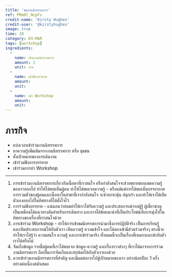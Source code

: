 ```yaml
---
title: 'ชมงานนิทรรศการ'
ref: PRm0l_NcpFs
credit-name: 'Kirsty Hughes'
credit-user: '@kirstyhughes'
image: true
time: 10
category: 03:MAR
tags: [workshop]
ingredients:
  -
    name: เดินงานนิทรรศการ
    amount: 1
    unit: งาน
  -
    name: เข้าฟังบรรยาย
    amount:
    unit:
  -
    name: เข้า Workshop
    amount:
    unit:
---
```


# ภารกิจ
 - แบ่งเวลาเข้าร่วมงานนิทรรศการ
 - หาความรู้เพิ่มเติมจากงานนิทรรศการ หรือ ชุมชน
 - ตั้งเป้าหมายของการเดินงาน
 - เข้าร่วมฟังการบรรยาย
 - เข้าร่วมการทำ Workshop

---
1. การเข้าร่วมงานนิทรรศการเกี่ยวกับเนื้อหาที่เราสนใจ หรือกำลังสนใจจะช่วยขยายขอบเขตความรู้ของเราออกไป ทำให้ได้พบเห็นผู้คน ทำให้ได้พบเจอความรู้ - หรือแม้แต่การได้พบเห็นบรรยากาศการรวมตัวของผู้คนและเนื้อหาในสาขาที่เรากำลังสนใจ จะช่วยกระตุ้น ปลุกเร้า และทำให้เราได้เปิดตัวเองออกไปในทิศทางที่ได้ตั้งใจไว้
2. การร่วมฟังบรรยาย - แน่นอนว่าย่อมทำให้เราได้รับความรู้ และประสบการณ์จากผู้รู้ ผู้เชี่ยวชาญ เป็นเหมือนได้แนวทางลัดสำหรับการเดินทาง และอาจได้ข้อแนะนำที่เป็นประโยชน์กับการมุ่งไปในทิศทางของเรื่องที่เราสนใจด้วย
3. การเข้าร่วม Workshop - ทำให้การเข้าชมนิทรรศการนำมาซึ่งการปฏิบัติจริง เป็นการเรียนรู้ และเปิดประสบการณ์ให้กับตัวเรา เปิดความรู้ ความเข้าใจ และได้ลองเข้ามีส่วนร่วมจริงๆ ตรงนี้จะทำให้เราได้รู้ว่า ความสนใจ ความรู้ และการเข้าร่วมจริง ทั้งหมดนี้จะเป็นเรื่องที่เหมาะและเข้ากับตัวเราได้หรือไม่
4. จัดเก็บข้อมูล รายชื่อผู้คนที่เราได้พบเจอ ข้อมูล-ความรู้ และเรื่องราวต่างๆ ที่เราได้มาจากการร่วมงานนิทรรศการ ถือเป็นการจัดเก็บและสรุปผลให้กับตัวเราเองด้วย
5. ควรเข้าร่วมงานนิทรรศการที่สำคัญ และมีผลต่อการไปสู่เป้าหมายของเรา อย่างน้อยปีละ 1 ครั้ง อย่างต่อเนื่องสม่ำเสมอ

---
